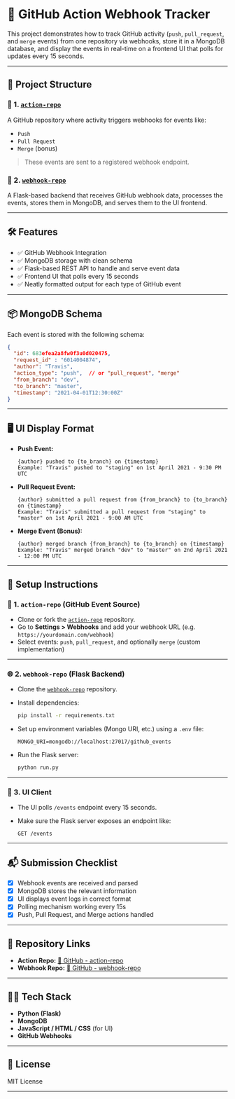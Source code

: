 # 🚀 GitHub Action Webhook Tracker

This project demonstrates how to track GitHub activity (`push`, `pull_request`, and `merge` events) from one repository via webhooks, store it in a MongoDB database, and display the events in real-time on a frontend UI that polls for updates every 15 seconds.

---

## 🧩 Project Structure

### 📁 1. [`action-repo`](https://github.com/shubham3451/action-repo/)

A GitHub repository where activity triggers webhooks for events like:

* `Push`
* `Pull Request`
* `Merge` (bonus)

> These events are sent to a registered webhook endpoint.

### 📁 2. [`webhook-repo`](https://github.com/shubham3451/webhook-repo/)

A Flask-based backend that receives GitHub webhook data, processes the events, stores them in MongoDB, and serves them to the UI frontend.

---

## 🛠️ Features

* ✅ GitHub Webhook Integration
* ✅ MongoDB storage with clean schema
* ✅ Flask-based REST API to handle and serve event data
* ✅ Frontend UI that polls every 15 seconds
* ✅ Neatly formatted output for each type of GitHub event

---

## 📦 MongoDB Schema

Each event is stored with the following schema:

```json
{
  "id": 683efea2a8fw0f3u0d020475,
  "request_id" : "6014004874",
  "author": "Travis",
  "action_type": "push",  // or "pull_request", "merge"
  "from_branch": "dev",
  "to_branch": "master",
  "timestamp": "2021-04-01T12:30:00Z"
}
```

---

## 🖥️ UI Display Format

* **Push Event:**

  ```
  {author} pushed to {to_branch} on {timestamp}
  Example: "Travis" pushed to "staging" on 1st April 2021 - 9:30 PM UTC
  ```

* **Pull Request Event:**

  ```
  {author} submitted a pull request from {from_branch} to {to_branch} on {timestamp}
  Example: "Travis" submitted a pull request from "staging" to "master" on 1st April 2021 - 9:00 AM UTC
  ```

* **Merge Event (Bonus):**

  ```
  {author} merged branch {from_branch} to {to_branch} on {timestamp}
  Example: "Travis" merged branch "dev" to "master" on 2nd April 2021 - 12:00 PM UTC
  ```

---

## 🔧 Setup Instructions

### 🔗 1. `action-repo` (GitHub Event Source)

* Clone or fork the [`action-repo`](https://github.com/shubham3451/action-repo/) repository.
* Go to **Settings > Webhooks** and add your webhook URL (e.g. `https://yourdomain.com/webhook`)
* Select events: `push`, `pull_request`, and optionally `merge` (custom implementation)

---

### 🌐 2. `webhook-repo` (Flask Backend)

* Clone the [`webhook-repo`](https://github.com/shubham3451/webhook-repo/) repository.
* Install dependencies:

  ```bash
  pip install -r requirements.txt
  ```
* Set up environment variables (Mongo URI, etc.) using a `.env` file:

  ```
  MONGO_URI=mongodb://localhost:27017/github_events
  ```
* Run the Flask server:

  ```bash
  python run.py
  ```

---

### 🧪 3. UI Client

* The UI polls `/events` endpoint every 15 seconds.
* Make sure the Flask server exposes an endpoint like:

  ```
  GET /events
  ```

---

## 📬 Submission Checklist

* [x] Webhook events are received and parsed
* [x] MongoDB stores the relevant information
* [x] UI displays event logs in correct format
* [x] Polling mechanism working every 15s
* [x] Push, Pull Request, and Merge actions handled

---

## 🔗 Repository Links

* **Action Repo:** [🔗 GitHub - action-repo](https://github.com/shubham3451/action-repo/)
* **Webhook Repo:** [🔗 GitHub - webhook-repo](https://github.com/shubham3451/webhook-repo/)

---

## 🧑‍💻 Tech Stack

* **Python (Flask)**
* **MongoDB**
* **JavaScript / HTML / CSS** (for UI)
* **GitHub Webhooks**

---

## 📄 License

MIT License

---
